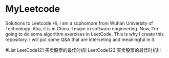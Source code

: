 # MyLeetcode
Solutions to Leetcode
Hi, I am a sophomore from Wuhan University of Technology. Aha, it is in China.
I major in software engineering. Now, I'm going to do some algorithm exercises in LeetCode.
This is why I create this repository. I will put some Q&A that are interseting and meaningful in it.

#List
LeetCode121 买卖股票的最佳时机I
LeetCode123 买卖股票的最佳时机III

